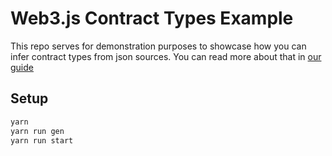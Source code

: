 # Web3.js Contract Types Example

This repo serves for demonstration purposes to showcase how you can infer
contract types from json sources. You can read more about that in [our guide](https://docs.web3js.org/guides/smart_contracts/infer_contract_types_guide/)

## Setup

``` bash
yarn
yarn run gen
yarn run start
```
